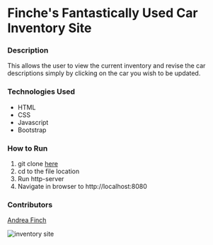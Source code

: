 # Finche's Fantastically Used Car Inventory Site

### Description
This allows the user to view the current inventory and revise the car descriptions simply by clicking on the car you wish to be updated.

### Technologies Used
- HTML
- CSS
- Javascript
- Bootstrap

### How to Run
1. git clone [here](https://github.com/nss-evening-cohort-05/spa-milestone-challenge-aefinch)
1. cd to the file location
1. Run http-server
1. Navigate in browser to http://localhost:8080

### Contributors
[Andrea Finch](https://github.com/aefinch)

![inventory site](spa-milestone-challenge-aefinch/inventorySite.PNG)